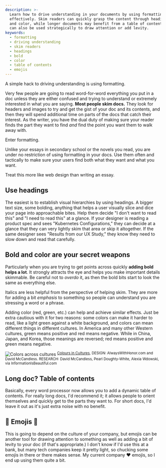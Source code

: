 ```yaml
---
description: >-
  Learn how to drive understanding in your documents by using formatting
  effectively. Skim readers can quickly grasp the content through headings, bold
  and color, while longer documents may benefit from a table of contents. Emojis
  can also be used strategically to draw attention or add levity.
keywords:
  - formatting
  - driving understanding
  - skim readers
  - headings
  - bold
  - color
  - table of contents
  - emojis
---
```


A simple hack to driving understanding is using formatting.

Very few people are going to read word-for-word everything you put in a doc unless they are either confused and trying to understand or extremely interested in what you are saying. **Most people skim docs.** They look for headers and images to try and get the gist of your doc and its contents, and then they will spend additional time on parts of the docs that catch their interest. As the writer, you have the dual duty of making sure your reader finds the part they want to find _and_ find the point you want them to walk away with.

Enter formatting.

Unlike your essays in secondary school or the novels you read, you are under no restriction of using formatting in your docs. Use them often and tactically to make sure your users find both what they want and what you want.

Treat this more like web design than writing an essay.

## Use headings

The easiest is to establish visual hierarchies by using headings. A bigger text size, some bolding, anything that helps a user visually slice and dice your page into approachable bites. Help them decide "I don't want to read this" and "I need to read this" at a glance. If your designer is reading a product spec and sees "Kubernetes Configurations," they can decide at a glance that they can very lightly skim that area or skip it altogether. If the same designer sees "Results from our UX Study," they know they need to slow down and read that carefully.

## Bold and color are your secret weapons

Particularly when you are trying to get points across quickly **adding bold helps a lot**. It strongly attracts the eye and helps you make important details skimmable. Be careful not to _overdo_ it, as then the bold bits start to look the same as everything else.

Italics are less helpful from the perspective of helping skim. They are more for adding a bit _emphasis_ to something so people can understand you are stressing a word or a phrase.

Adding color (red, green, etc.) can help and achieve similar effects. Just be extra cautious with it for two reasons: some colors can make it harder to read, like a light green against a white background, and colors can mean different things in different cultures. In America and many other Western cultures, green means positive and red means negative. While in China, Japan, and Korea, those meanings are reversed; red means positive and green means negative.

![Colors across cultures](/images/colors.png)
<sup><a href="https://informationisbeautiful.net/visualizations/colours-in-cultures/">Colours in Cultures</a>, DESIGN: AlwaysWithHonor.com and David McCandless. RESEARCH: David McCandless, Pearl Doughty-White, Alexia Wdowski, via InformationIsBeautiful.com</sup>

## Long doc? Table of contents

Basically, every word processor now allows you to add a dynamic table of contents. For really long docs, I'd recommend it; it allows people to orient themselves and quickly get to the parts they want to. For short docs, I'd leave it out as it's just extra noise with no benefit.

## 🚨 Emojis 🚨

This is going to depend on the culture of your company, but emojis can be another tool for drawing attention to something as well as adding a bit of levity to your doc (if that's appropriate.) I don't know if I'd use this at a bank, but many tech companies keep it pretty light, so chucking some emojis in there or there makes sense. My current company ❤️ emojis, so I end up using them quite a bit.
